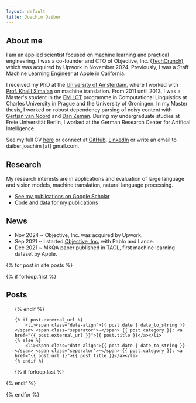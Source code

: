 ```yaml
---
layout: default
title: Joachim Daiber
---
```


About me
--------

I am an applied scientist focused on machine learning and practical engineering. I was a co-founder and CTO of Objective, Inc. ([TechCrunch](https://techcrunch.com/2023/10/18/objective-emerges-from-stealth-to-deliver-multimodal-search-to-developers-as-an-api-platform/)), which was acquired by Upwork in November 2024.
Previously, I was a Staff Machine Learning Engineer at Apple in California.

I received my PhD at the [University of Amsterdam](https://www.illc.uva.nl/), where I worked with [Prof. Khalil Sima'an](https://staff.fnwi.uva.nl/k.simaan/) on machine translation. From 2011 until 2013, I was a Master's student in the [EM LCT](http://lct-master.org) programme in Computational Linguistics at Charles University in Prague and the University of Groningen. In my Master thesis, I worked on robust dependency parsing of noisy content with [Gertjan van Noord](http://www.let.rug.nl/vannoord/) and [Dan Zeman](http://ufal.mff.cuni.cz/daniel-zeman). During my undergraduate studies at Freie Universität Berlin, I worked at the German Research Center for Artifical Intelligence.

See my full CV [here](/doc/CV.pdf) or connect at [GitHub](http://github.com/jodaiber), [LinkedIn](https://www.linkedin.com/pub/joachim-daiber/84/279/93a) or write an email to daiber.joachim [at] gmail.com.



## Research

My research interests are 
in applications and evaluation of large language and vision models, machine translation, natural language processing.

- [See my publications on Google Scholar](http://scholar.google.nl/citations?user=sApPUZUAAAAJ)
- [Code and data for my publications](publications)


## News

- <span class="date-align">Nov 2024</span> <span class="seperator">~</span> Objective, Inc. was acquired by Upwork.
- <span class="date-align">Sep 2021</span> <span class="seperator">~</span> I started [Objective, Inc.](https://techcrunch.com/2023/10/18/objective-emerges-from-stealth-to-deliver-multimodal-search-to-developers-as-an-api-platform/) with Pablo and Lance.
- <span class="date-align">Dec 2021</span> <span class="seperator">~</span> MKQA paper published in TACL, first machine learning dataset by Apple.

{% for post in site.posts %}

{% if forloop.first %}
## Posts

<ul class="posts">

{% endif %}

    {% if post.external_url %}
    	<li><span class="date-align">{{ post.date | date_to_string }}</span> <span class="seperator">~</span> {{ post.category }}: <a href="{{ post.external_url }}">{{ post.title }}</a></li>
    {% else %}
    	<li><span class="date-align">{{ post.date | date_to_string }}</span> <span class="seperator">~</span> {{ post.category }}: <a href="{{ post.url }}">{{ post.title }}</a></li>
    {% endif %}

 
{% if forloop.last %}

</ul>

{% endif %}

{% endfor %}
